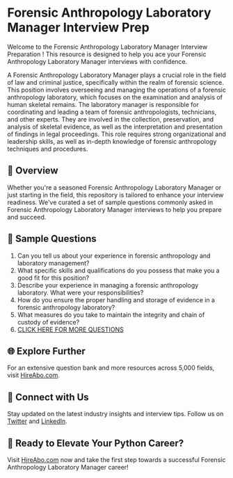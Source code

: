 # Forensic Anthropology Laboratory Manager Interview Prep

Welcome to the Forensic Anthropology Laboratory Manager Interview Preparation ! This resource is designed to help you ace your Forensic Anthropology Laboratory Manager interviews with confidence.

A Forensic Anthropology Laboratory Manager plays a crucial role in the field of law and criminal justice, specifically within the realm of forensic science. This position involves overseeing and managing the operations of a forensic anthropology laboratory, which focuses on the examination and analysis of human skeletal remains. The laboratory manager is responsible for coordinating and leading a team of forensic anthropologists, technicians, and other experts. They are involved in the collection, preservation, and analysis of skeletal evidence, as well as the interpretation and presentation of findings in legal proceedings. This role requires strong organizational and leadership skills, as well as in-depth knowledge of forensic anthropology techniques and procedures.

## 🚀 Overview

Whether you're a seasoned Forensic Anthropology Laboratory Manager or just starting in the field, this repository is tailored to enhance your interview readiness. We've curated a set of sample questions commonly asked in Forensic Anthropology Laboratory Manager interviews to help you prepare and succeed.

## 📝 Sample Questions

1. Can you tell us about your experience in forensic anthropology and laboratory management?
2. What specific skills and qualifications do you possess that make you a good fit for this position?
3. Describe your experience in managing a forensic anthropology laboratory. What were your responsibilities?
4. How do you ensure the proper handling and storage of evidence in a forensic anthropology laboratory?
5. What measures do you take to maintain the integrity and chain of custody of evidence?
6. [CLICK HERE FOR MORE QUESTIONS](https://hireabo.com/job/9_4_32/Forensic%20Anthropology%20Laboratory%20Manager)

## 🌐 Explore Further

For an extensive question bank and more resources across 5,000 fields, visit [HireAbo.com](https://www.hireabo.com).

## 📱 Connect with Us

Stay updated on the latest industry insights and interview tips. Follow us on [Twitter](https://twitter.com/hireabo) and [LinkedIn](https://www.linkedin.com/in/hire-abo-3609972a8/).

## 🚀 Ready to Elevate Your Python Career?

Visit [HireAbo.com](https://www.hireabo.com) now and take the first step towards a successful Forensic Anthropology Laboratory Manager career!